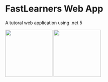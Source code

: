 # FastLearners Web App
 A tutoral web application using .net 5
 


<img src="https://user-images.githubusercontent.com/77511717/180167176-297fda64-c991-4878-b084-0f1e34db16e8.png" width="150">

<img src="https://e7.pngegg.com/pngimages/20/113/png-clipart-net-framework-microsoft-software-development-technology-microsoft-blue-text.png" width="150">